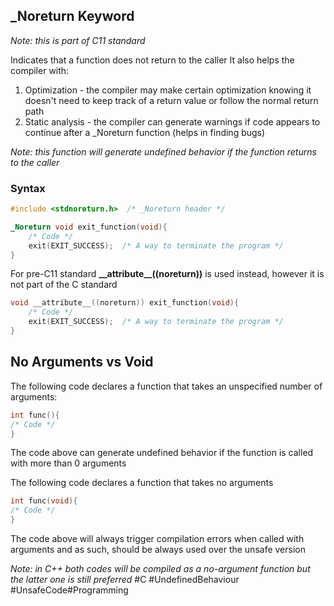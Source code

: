 ## \_Noreturn Keyword
*Note: this is part of C11 standard*

Indicates that a function does not return to the caller
It also helps the compiler with:
1. Optimization - the compiler may make certain optimization knowing it doesn't need to keep track of a return value or follow the normal return path
2. Static analysis - the compiler can generate warnings if code appears to continue after a \_Noreturn function (helps in finding bugs)

*Note: this function will generate undefined behavior if the function returns to the caller*
### Syntax
```C
#include <stdnoreturn.h>  /* _Noreturn header */

_Noreturn void exit_function(void){
	/* Code */
	exit(EXIT_SUCCESS);  /* A way to terminate the program */
}
```
For pre-C11 standard **\_\_attribute\_\_((noreturn))** is used instead, however it is not part of the C standard
```C
void __attribute__((noreturn)) exit_function(void){
	/* Code */
	exit(EXIT_SUCCESS);  /* A way to terminate the program */
}
```
## No Arguments vs Void
The following code declares a function that takes an unspecified number of arguments:
```C
int func(){
/* Code */ 
}
```
The code above can generate undefined behavior if the function is called with more than 0 arguments

The following code declares a function that takes no arguments
```C
int func(void){
/* Code */
}
```
The  code above will always trigger compilation errors when called with arguments and as such, should be always used over the unsafe version

*Note: in C++ both codes will be compiled as a no-argument function but the latter one is still preferred*
#C #UndefinedBehaviour #UnsafeCode#Programming